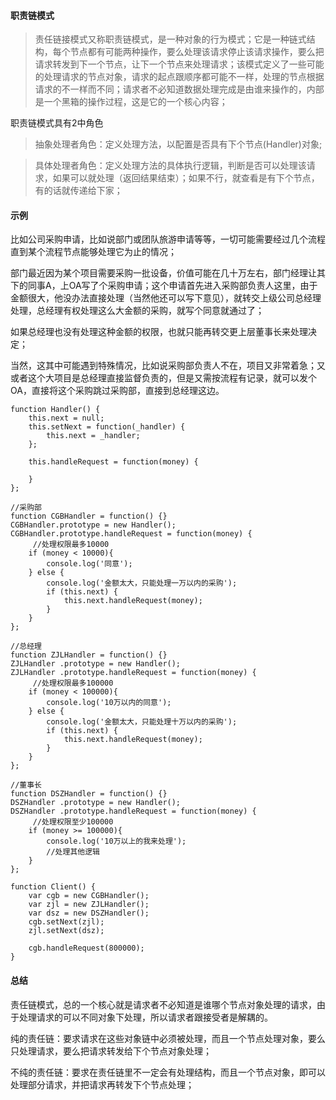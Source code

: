 #### 职责链模式

> 责任链接模式又称职责链模式，是一种对象的行为模式；它是一种链式结构，每个节点都有可能两种操作，要么处理该请求停止该请求操作，要么把请求转发到下一个节点，让下一个节点来处理请求；该模式定义了一些可能的处理请求的节点对象，请求的起点跟顺序都可能不一样，处理的节点根据请求的不一样而不同；请求者不必知道数据处理完成是由谁来操作的，内部是一个黑箱的操作过程，这是它的一个核心内容；

职责链模式具有2中角色

> 抽象处理者角色：定义处理方法，以配置是否具有下个节点(Handler)对象;

>具体处理者角色：定义处理方法的具体执行逻辑，判断是否可以处理该请求，如果可以就处理（返回结果结束）；如果不行，就查看是有下个节点，有的话就传递给下家；


#### 示例

比如公司采购申请，比如说部门或团队旅游申请等等，一切可能需要经过几个流程直到某个流程节点能够处理它为止的情况；

部门最近因为某个项目需要采购一批设备，价值可能在几十万左右，部门经理让其下的同事A，上OA写了个采购申请；这个申请首先进入采购部负责人这里，由于金额很大，他没办法直接处理（当然他还可以写下意见），就转交上级公司总经理处理，总经理有权处理这么大金额的采购，就写个同意就通过了；

如果总经理也没有处理这种金额的权限，也就只能再转交更上层董事长来处理决定；

当然，这其中可能遇到特殊情况，比如说采购部负责人不在，项目又非常着急；又或者这个大项目是总经理直接监督负责的，但是又需按流程有记录，就可以发个OA，直接将这个采购跳过采购部，直接到总经理这边。

```
function Handler() {
    this.next = null;
    this.setNext = function(_handler) {
        this.next = _handler;
    };

    this.handleRequest = function(money) {

    }
};

//采购部
function CGBHandler = function() {}
CGBHandler.prototype = new Handler();
CGBHandler.prototype.handleRequest = function(money) {
     //处理权限最多10000
    if (money < 10000){
        console.log('同意');
    } else {
        console.log('金额太大，只能处理一万以内的采购');
        if (this.next) {
            this.next.handleRequest(money);
        }
    }
};

//总经理
function ZJLHandler = function() {}
ZJLHandler .prototype = new Handler();
ZJLHandler .prototype.handleRequest = function(money) {
     //处理权限最多100000
    if (money < 100000){
        console.log('10万以内的同意');
    } else {
        console.log('金额太大，只能处理十万以内的采购');
        if (this.next) {
            this.next.handleRequest(money);
        }
    }
};

//董事长
function DSZHandler = function() {}
DSZHandler .prototype = new Handler();
DSZHandler .prototype.handleRequest = function(money) {
     //处理权限至少100000
    if (money >= 100000){
        console.log('10万以上的我来处理');
        //处理其他逻辑
    } 
};

function Client() {
    var cgb = new CGBHandler();
    var zjl = new ZJLHandler();
    var dsz = new DSZHandler();
    cgb.setNext(zjl);
    zjl.setNext(dsz);
    
    cgb.handleRequest(800000);
}
```

#### 总结

责任链模式，总的一个核心就是请求者不必知道是谁哪个节点对象处理的请求，由于处理请求的可以不同对象下处理，所以请求者跟接受者是解耦的。

纯的责任链：要求请求在这些对象链中必须被处理，而且一个节点处理对象，要么只处理请求，要么把请求转发给下个节点对象处理；

不纯的责任链：要求在责任链里不一定会有处理结构，而且一个节点对象，即可以处理部分请求，并把请求再转发下个节点处理；